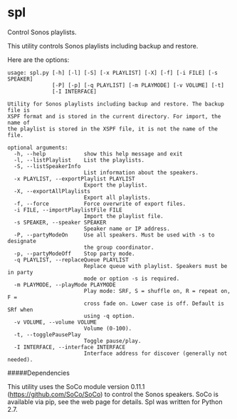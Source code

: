 # spl
Control Sonos playlists.

This utility controls Sonos playlists including backup and restore.

Here are the options:

```
usage: spl.py [-h] [-l] [-S] [-x PLAYLIST] [-X] [-f] [-i FILE] [-s SPEAKER]
              [-P] [-p] [-q PLAYLIST] [-m PLAYMODE] [-v VOLUME] [-t]
              [-I INTERFACE]

Utility for Sonos playlists including backup and restore. The backup file is
XSPF format and is stored in the current directory. For import, the name of
the playlist is stored in the XSPF file, it is not the name of the file.

optional arguments:
  -h, --help            show this help message and exit
  -l, --listPlaylist    List the playlists.
  -S, --listSpeakerInfo
                        List information about the speakers.
  -x PLAYLIST, --exportPlaylist PLAYLIST
                        Export the playlist.
  -X, --exportAllPlaylists
                        Export all playlists.
  -f, --force           Force overwrite of export files.
  -i FILE, --importPlaylistFile FILE
                        Import the playlist file.
  -s SPEAKER, --speaker SPEAKER
                        Speaker name or IP address.
  -P, --partyModeOn     Use all speakers. Must be used with -s to designate
                        the group coordinator.
  -p, --partyModeOff    Stop party mode.
  -q PLAYLIST, --replaceQueue PLAYLIST
                        Replace queue with playlist. Speakers must be in party
                        mode or option -s is required.
  -m PLAYMODE, --playMode PLAYMODE
                        Play mode: SRF, S = shuffle on, R = repeat on, F =
                        cross fade on. Lower case is off. Default is SRf when
                        using -q option.
  -v VOLUME, --volume VOLUME
                        Volume (0-100).
  -t, --togglePausePlay
                        Toggle pause/play.
  -I INTERFACE, --interface INTERFACE
                        Interface address for discover (generally not needed).
```

#####Dependencies

This utility uses the SoCo module version 0.11.1 (https://github.com/SoCo/SoCo) to control the Sonos speakers.  SoCo is available via pip, see the web page for details. Spl was written for Python 2.7.

